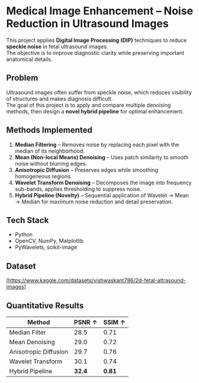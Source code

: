 # Medical Image Enhancement – Noise Reduction in Ultrasound Images

This project applies **Digital Image Processing (DIP)** techniques to reduce **speckle noise** in fetal ultrasound images.  
The objective is to improve diagnostic clarity while preserving important anatomical details.  



## Problem
Ultrasound images often suffer from speckle noise, which reduces visibility of structures and makes diagnosis difficult.  
The goal of this project is to apply and compare multiple denoising methods, then design a **novel hybrid pipeline** for optimal enhancement.  



## Methods Implemented
1. **Median Filtering** – Removes noise by replacing each pixel with the median of its neighborhood.  
2. **Mean (Non-local Means) Denoising** – Uses patch similarity to smooth noise without blurring edges.  
3. **Anisotropic Diffusion** – Preserves edges while smoothing homogeneous regions.  
4. **Wavelet Transform Denoising** – Decomposes the image into frequency sub-bands, applies thresholding to suppress noise.  
5. **Hybrid Pipeline (Novelty)** – Sequential application of Wavelet → Mean → Median for maximum noise reduction and detail preservation.  



## Tech Stack
- Python  
- OpenCV, NumPy, Matplotlib  
- PyWavelets, scikit-image  


## Dataset
[https://www.kaggle.com/datasets/vishwaskant786/2d-fetal-altrasound-images]


## Quantitative Results

| Method                | PSNR ↑ | SSIM ↑ |
|------------------------|--------|--------|
| Median Filter          | 28.5   | 0.71   |
| Mean Denoising         | 29.0   | 0.72   |
| Anisotropic Diffusion  | 29.7   | 0.76   |
| Wavelet Transform      | 30.1   | 0.74   |
| Hybrid Pipeline        | **32.4** | **0.81** |


